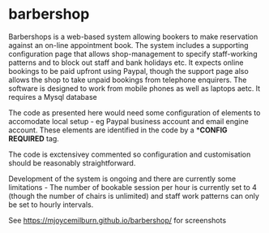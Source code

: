 # barbershop

Barbershops is a web-based system allowing bookers to make reservation against an on-line appointment book. The system includes a supporting configuration page that allows shop-management to specify staff-working patterns and to block out staff and bank holidays etc. It expects online bookings to be paid upfront using Paypal, though the support page also allows the shop to take unpaid bookings from telephone enquirers. The software is designed to work from mobile phones as well as laptops aetc. It requires a Mysql database

The code as presented here would need some configuration of elements to accomodate local setup - eg Paypal business account and email engine account. These elements are identified in the code by a ***CONFIG REQUIRED** tag.

The code is exctensivey commented so configuration and customisation should be reasonably straightforward.

Development of the system is ongoing and there are currently some limitations - The number of bookable session per hour is currently set to 4 (though the number of chairs is unlimited) and staff work patterns can only be set to hourly intervals.

See <a href = "https://mjoycemilburn.github.io/barbershop/">https://mjoycemilburn.github.io/barbershop/ for screenshots</a>
